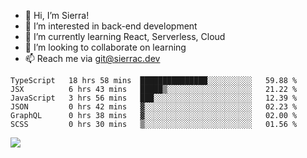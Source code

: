 - 👋 Hi, I’m Sierra!
- 👀 I’m interested in back-end development
- 🌱 I’m currently learning React, Serverless, Cloud
- 💞️ I’m looking to collaborate on learning
- 📫 Reach me via git@sierrac.dev

<!--START_SECTION:waka-->

```text
TypeScript   18 hrs 58 mins  ███████████████░░░░░░░░░░   59.88 %
JSX          6 hrs 43 mins   █████▒░░░░░░░░░░░░░░░░░░░   21.22 %
JavaScript   3 hrs 56 mins   ███░░░░░░░░░░░░░░░░░░░░░░   12.39 %
JSON         0 hrs 42 mins   ▓░░░░░░░░░░░░░░░░░░░░░░░░   02.23 %
GraphQL      0 hrs 38 mins   ▓░░░░░░░░░░░░░░░░░░░░░░░░   02.00 %
SCSS         0 hrs 30 mins   ▒░░░░░░░░░░░░░░░░░░░░░░░░   01.56 %
```

<!--END_SECTION:waka-->


![](https://hit.yhype.me/github/profile?user_id=7351311)
